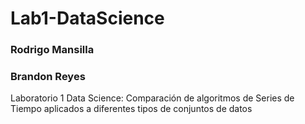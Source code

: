 # Lab1-DataScience

### Rodrigo Mansilla 
### Brandon Reyes
Laboratorio 1 Data Science: Comparación de algoritmos de Series de Tiempo aplicados a diferentes tipos de conjuntos de datos
